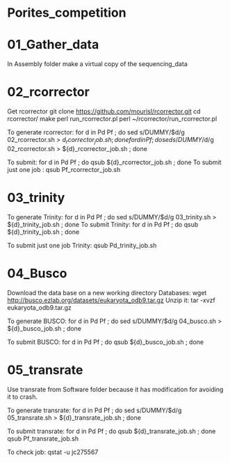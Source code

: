# Porites_competition

# 01_Gather_data
In Assembly folder make a virtual copy of the sequencing_data

# 02_rcorrector

Get rcorrector
git clone https://github.com/mourisl/rcorrector.git
cd rcorrector/
make
perl run_rcorrector.pl
perl ~/rcorrector/run_rcorrector.pl

To generate rcorrector:
for d in Pd Pf ; do sed s/DUMMY/$d/g 02_rcorrector.sh > ${d}_rcorrector_job.sh ; done
for d in Pf ; do sed s/DUMMY/$d/g 02_rcorrector.sh > ${d}_rcorrector_job.sh ; done

To submit:
for d in Pd Pf ; do qsub ${d}_rcorrector_job.sh ; done
To submit just one job : qsub Pf_rcorrector_job.sh

# 03_trinity
To generate Trinity:
for d in Pd Pf ; do sed s/DUMMY/$d/g 03_trinity.sh > ${d}_trinity_job.sh ; done
To submit Trinity:
for d in Pd Pf ; do qsub ${d}_trinity_job.sh ; done

To submit just one job Trinity:
qsub Pd_trinity_job.sh

# 04_Busco
Download the data base on a new working directory Databases:
wget http://busco.ezlab.org/datasets/eukaryota_odb9.tar.gz
Unzip it:
tar -xvzf eukaryota_odb9.tar.gz

To generate BUSCO:
for d in Pd Pf ; do sed s/DUMMY/$d/g 04_busco.sh > ${d}_busco_job.sh ; done

To submit BUSCO:
for d in Pd Pf ; do qsub ${d}_busco_job.sh ; done

# 05_transrate
Use transrate from Software folder because it has modification for avoiding it to crash.

To generate transrate:
for d in Pd Pf ; do sed s/DUMMY/$d/g 05_transrate.sh > ${d}_transrate_job.sh ; done

To submit transrate:
for d in Pd Pf ; do qsub ${d}_transrate_job.sh ; done
qsub Pf_transrate_job.sh


To check job:
qstat -u jc275567
